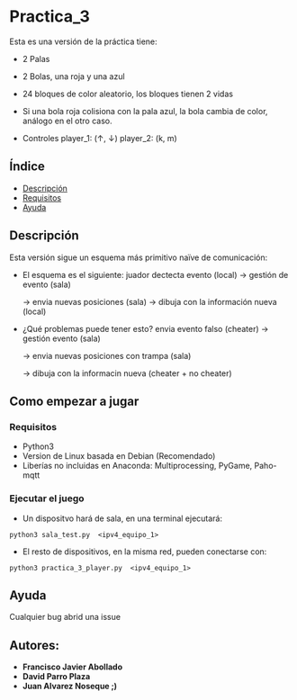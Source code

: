 # Practica_3

Esta es una versión de la práctica tiene:

* 2 Palas

* 2 Bolas, una roja y una azul

* 24 bloques de color aleatorio, los bloques tienen 2 vidas

* Si una bola roja colisiona con la pala azul, la bola cambia de color, análogo en el otro caso.

* Controles  player_1: (↑, ↓)  player_2: (k, m)

## Índice

- [Descripción](#Descripción)
- [Requisitos](#Requisitos)
- [Ayuda](#Ayuda)

## Descripción

Esta versión sigue un esquema más primitivo naïve de comunicación:
* El esquema es el siguiente: juador dectecta evento (local) -> gestión de evento (sala) 

    -> envia nuevas posiciones (sala) -> dibuja con la información nueva (local)
    
* ¿Qué problemas puede tener esto?
    envia evento falso (cheater) -> gestión evento (sala)
    
    -> envia nuevas posiciones con trampa (sala)
    
    -> dibuja con la informacin nueva (cheater + no cheater)
    

## Como empezar a jugar

### Requisitos

* Python3 
* Version de Linux basada en Debian (Recomendado)
* Liberías no incluidas en Anaconda: Multiprocessing, PyGame, Paho-mqtt



### Ejecutar el juego

* Un dispositvo hará de sala, en una terminal ejecutará:
```
python3 sala_test.py  <ipv4_equipo_1>
```
* El resto de dispositivos, en la misma red, pueden conectarse con:
```
python3 practica_3_player.py  <ipv4_equipo_1>
```
## Ayuda

Cualquier bug abrid una issue


## Autores:

 - **Francisco Javier Abollado**
 - **David Parro Plaza**
 - **Juan Alvarez Noseque ;)**
